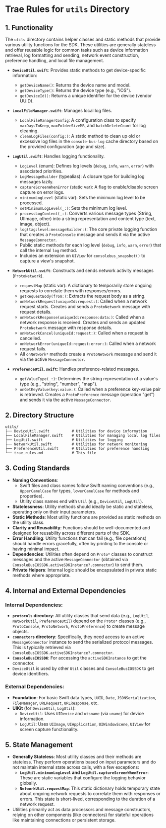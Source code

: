 # Trae Rules for `utils` Directory

## 1. Functionality

The `utils` directory contains helper classes and static methods that provide various utility functions for the SDK. These utilities are generally stateless and offer reusable logic for common tasks such as device information retrieval, log formatting and sending, network event construction, preference handling, and local file management.

- **`DeviceUtil.swift`**: Provides static methods to get device-specific information:
    - `getDeviceName()`: Returns the device name and model.
    - `getDeviceType()`: Returns the device type (e.g., "iOS").
    - `getDeviceId()`: Returns a unique identifier for the device (vendor UUID).

- **`LocalFileManager.swift`**: Manages local log files.
    - `LocalFileManagerConfig`: A configuration class to specify `maxDaysToKeep`, `maxFolderSizeMB`, and `batchDeleteCount` for log cleaning.
    - `cleanLogFiles(config:)`: A static method to clean up old or excessive log files in the `console-bus-log` cache directory based on the provided configuration (age and size).

- **`LogUtil.swift`**: Handles logging functionality.
    - `LogLevel` (enum): Defines log levels (`debug`, `info`, `warn`, `error`) with associated priorities.
    - `LogMessageBuilder` (typealias): A closure type for building log messages lazily.
    - `captureScreenWhenError` (static var): A flag to enable/disable screen capture on error logs.
    - `minimumLogLevel` (static var): Sets the minimum log level to be processed.
    - `setMinimumLogLevel(_:)`: Sets the minimum log level.
    - `processLogContent(_:)`: Converts various message types (String, UIImage, other) into a string representation and content type (text, image, object).
    - `log(tag:level:messageBuilder:)`: The core private logging function that creates a `ProtoConsole` message and sends it via the active `MessageConnector`.
    - Public static methods for each log level (`debug`, `info`, `warn`, `error`) that call the internal `log` method.
    - Includes an extension on `UIView` for `consolebus_snapshot()` to capture a view's snapshot.

- **`NetworkUtil.swift`**: Constructs and sends network activity messages (`ProtoNetwork`).
    - `requestMap` (static var): A dictionary to temporarily store ongoing requests to correlate them with responses/errors.
    - `getRequestBody(from:)`: Extracts the request body as a string.
    - `onNetworkRequest(uniqueId:request:)`: Called when a network request starts. Creates and sends a `ProtoNetwork` message with request details.
    - `onNetworkResponse(uniqueId:response:data:)`: Called when a network response is received. Creates and sends an updated `ProtoNetwork` message with response details.
    - `onNetworkCancel(uniqueId:request:)`: Called when a request is cancelled.
    - `onNetworkError(uniqueId:request:error:)`: Called when a network request fails.
    - All `onNetwork*` methods create a `ProtoNetwork` message and send it via the active `MessageConnector`.

- **`PreferenceUtil.swift`**: Handles preference-related messages.
    - `getValueType(_:)`: Determines the string representation of a value's type (e.g., "string", "number", "map").
    - `onGetKeyValue(key:value:)`: Called when a preference key-value pair is retrieved. Creates a `ProtoPreference` message (operation "get") and sends it via the active `MessageConnector`.

## 2. Directory Structure

```
utils/
├── DeviceUtil.swift          # Utilities for device information
├── LocalFileManager.swift    # Utilities for managing local log files
├── LogUtil.swift             # Utilities for logging
├── NetworkUtil.swift         # Utilities for network monitoring
├── PreferenceUtil.swift      # Utilities for preference handling
└── trae_rules.md             # This file
```

## 3. Coding Standards

- **Naming Conventions**:
    - Swift files and class names follow Swift naming conventions (e.g., `UpperCamelCase` for types, `lowerCamelCase` for methods and properties).
    - Utility class names end with `Util` (e.g., `DeviceUtil`, `LogUtil`).
- **Statelessness**: Utility methods should ideally be static and stateless, operating only on their input parameters.
- **Static Methods**: Most utility functions are provided as static methods on the utility class.
- **Clarity and Reusability**: Functions should be well-documented and designed for reusability across different parts of the SDK.
- **Error Handling**: Utility functions that can fail (e.g., file operations) should handle errors gracefully, often by printing to the console or having minimal impact.
- **Dependencies**: Utilities often depend on `Proto*` classes to construct messages and the active `MessageConnector` (obtained via `ConsoleBusIOSSDK.activeSDKInstance?.connector`) to send them.
- **Private Helpers**: Internal logic should be encapsulated in private static methods where appropriate.

## 4. Internal and External Dependencies

### Internal Dependencies:
- **`protocols` directory**: All utility classes that send data (e.g., `LogUtil`, `NetworkUtil`, `PreferenceUtil`) depend on the `Proto*` classes (e.g., `ProtoConsole`, `ProtoNetwork`, `ProtoPreference`) to create message objects.
- **`connectors` directory**: Specifically, they need access to an active `MessageConnector` instance to send the serialized protocol messages. This is typically retrieved via `ConsoleBusIOSSDK.activeSDKInstance?.connector`.
- **`ConsoleBusIOSSDK`**: For accessing the `activeSDKInstance` to get the connector.
- `DeviceUtil` is used by other `Util` classes and `ConsoleBusIOSSDK` to get device identifiers.

### External Dependencies:
- **Foundation**: For basic Swift data types, `UUID`, `Date`, `JSONSerialization`, `FileManager`, `URLRequest`, `URLResponse`, etc.
- **UIKit** (for `DeviceUtil`, `LogUtil`):
    - `DeviceUtil`: Uses `UIDevice` and `utsname` (via `uname`) for device information.
    - `LogUtil`: Uses `UIImage`, `UIApplication`, `UIWindowScene`, `UIView` for screen capture functionality.

## 5. State Management

- **Generally Stateless**: Most utility classes and their methods are stateless. They perform operations based on input parameters and do not maintain internal state across calls, with a few exceptions:
    - **`LogUtil.minimumLogLevel` and `LogUtil.captureScreenWhenError`**: These are static variables that configure the logging behavior globally.
    - **`NetworkUtil.requestMap`**: This static dictionary holds temporary state about ongoing network requests to correlate them with responses or errors. This state is short-lived, corresponding to the duration of a network request.
- Utilities primarily act as data processors and message constructors, relying on other components (like connectors) for stateful operations like maintaining connections or persistent storage.